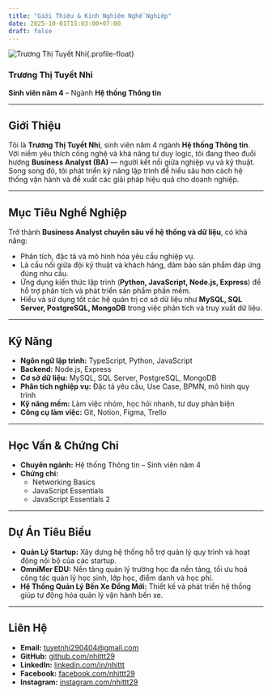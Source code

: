 ```yaml
---
title: "Giới Thiệu & Kinh Nghiệm Nghề Nghiệp"
date: 2025-10-01T15:03:00+07:00
draft: false
---
```


![Trương Thị Tuyết Nhi](https://nhittt29.github.io/MyTechTales/images/profile.jpg){.profile-float}

### Trương Thị Tuyết Nhi

**Sinh viên năm 4** – Ngành **Hệ thống Thông tin**

---

## Giới Thiệu

Tôi là **Trương Thị Tuyết Nhi**, sinh viên năm 4 ngành **Hệ thống Thông tin**.  
Với niềm yêu thích công nghệ và khả năng tư duy logic, tôi đang theo đuổi hướng **Business Analyst (BA)** — người kết nối giữa nghiệp vụ và kỹ thuật.  
Song song đó, tôi phát triển kỹ năng lập trình để hiểu sâu hơn cách hệ thống vận hành và đề xuất các giải pháp hiệu quả cho doanh nghiệp.

---

## Mục Tiêu Nghề Nghiệp

Trở thành **Business Analyst chuyên sâu về hệ thống và dữ liệu**, có khả năng:

- Phân tích, đặc tả và mô hình hóa yêu cầu nghiệp vụ.  
- Là cầu nối giữa đội kỹ thuật và khách hàng, đảm bảo sản phẩm đáp ứng đúng nhu cầu.  
- Ứng dụng kiến thức lập trình (**Python, JavaScript, Node.js, Express**) để hỗ trợ phân tích và phát triển sản phẩm phần mềm.  
- Hiểu và sử dụng tốt các hệ quản trị cơ sở dữ liệu như **MySQL, SQL Server, PostgreSQL, MongoDB** trong việc phân tích và truy xuất dữ liệu.

---

## Kỹ Năng

- **Ngôn ngữ lập trình:** TypeScript, Python, JavaScript  
- **Backend:** Node.js, Express  
- **Cơ sở dữ liệu:** MySQL, SQL Server, PostgreSQL, MongoDB  
- **Phân tích nghiệp vụ:** Đặc tả yêu cầu, Use Case, BPMN, mô hình quy trình  
- **Kỹ năng mềm:** Làm việc nhóm, học hỏi nhanh, tư duy phản biện  
- **Công cụ làm việc:** Git, Notion, Figma, Trello  

---

## Học Vấn & Chứng Chỉ

- **Chuyên ngành:** Hệ thống Thông tin – Sinh viên năm 4  
- **Chứng chỉ:**
  - Networking Basics  
  - JavaScript Essentials  
  - JavaScript Essentials 2  

---

## Dự Án Tiêu Biểu

- **Quản Lý Startup:** Xây dựng hệ thống hỗ trợ quản lý quy trình và hoạt động nội bộ của các startup.  
- **OmniMer EDU:** Nền tảng quản lý trường học đa nền tảng, tối ưu hoá công tác quản lý học sinh, lớp học, điểm danh và học phí.  
- **Hệ Thống Quản Lý Bến Xe Đồng Mới:** Thiết kế và phát triển hệ thống giúp tự động hóa quản lý vận hành bến xe.

---

## Liên Hệ

- **Email:** [tuyetnhi290404@gmail.com](mailto:tuyetnhi290404@gmail.com)  
- **GitHub:** [github.com/nhittt29](https://github.com/nhittt29)  
- **LinkedIn:** [linkedin.com/in/nhittt](https://linkedin.com/in/nhittt)  
- **Facebook:** [facebook.com/nhittt29](https://facebook.com/nhittt29)  
- **Instagram:** [instagram.com/nhittt29](https://instagram.com/nhittt29)
